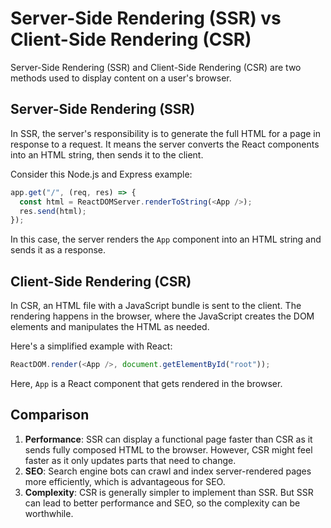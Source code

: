 # Server-Side Rendering (SSR) vs Client-Side Rendering (CSR)

Server-Side Rendering (SSR) and Client-Side Rendering (CSR) are two methods used to display content on a user's browser.

## Server-Side Rendering (SSR)

In SSR, the server's responsibility is to generate the full HTML for a page in response to a request. It means the server converts the React components into an HTML string, then sends it to the client.

Consider this Node.js and Express example:

```javascript
app.get("/", (req, res) => {
  const html = ReactDOMServer.renderToString(<App />);
  res.send(html);
});
```

In this case, the server renders the `App` component into an HTML string and sends it as a response.

## Client-Side Rendering (CSR)

In CSR, an HTML file with a JavaScript bundle is sent to the client. The rendering happens in the browser, where the JavaScript creates the DOM elements and manipulates the HTML as needed.

Here's a simplified example with React:

```javascript
ReactDOM.render(<App />, document.getElementById("root"));
```

Here, `App` is a React component that gets rendered in the browser.

## Comparison

1. **Performance**: SSR can display a functional page faster than CSR as it sends fully composed HTML to the browser. However, CSR might feel faster as it only updates parts that need to change.
2. **SEO**: Search engine bots can crawl and index server-rendered pages more efficiently, which is advantageous for SEO.
3. **Complexity**: CSR is generally simpler to implement than SSR. But SSR can lead to better performance and SEO, so the complexity can be worthwhile.
